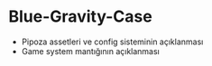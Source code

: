 # Blue-Gravity-Case
 
- Pipoza assetleri ve config sisteminin açıklanması
- Game system mantığının açıklanması
